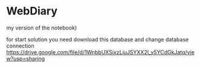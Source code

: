 # WebDiary
my version of the notebook) 

for start solution you need download this database and change database connection
https://drive.google.com/file/d/1WnbbUXSixzLiuJSYXX2I_y5YCdGkJatq/view?usp=sharing
